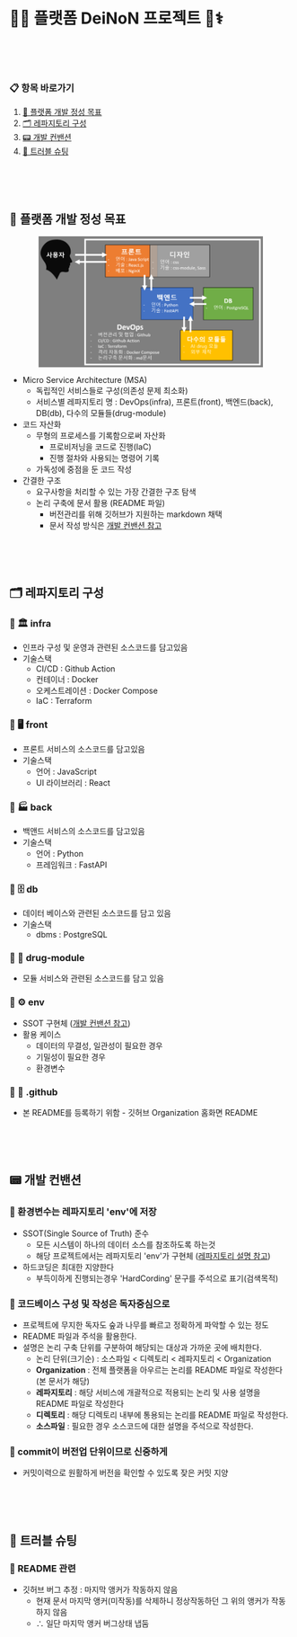 # 🤖🧠 플랫폼 DeiNoN 프로젝트 🧬⚕️

<br><br><br>

### 📋 항목 바로가기

1. [🎯 플랫폼 개발 정성 목표](#-플랫폼-개발-정성-목표)
2. [🗂 레파지토리 구성](#-레파지토리-구성)
3. [📟 개발 컨밴션](#-개발-컨밴션)
4. [🐛 트러블 슈팅](#-트러블-슈팅)

<br><br><br>

## 🎯 플랫폼 개발 정성 목표

<img src="./assets/msa.png" width="400" style="display: block; margin: auto;" />

- Micro Service Architecture (MSA)
    - 독립적인 서비스들로 구성(의존성 문제 최소화)
    - 서비스별 레파지토리 명 : DevOps(infra), 프론트(front), 백엔드(back), DB(db), 다수의 모듈들(drug-module)
- 코드 자산화
    - 무형의 프로세스를 기록함으로써 자산화
        - 프로비저닝을 코드로 진행(IaC)
        - 진행 절차와 사용되는 명령어 기록
    - 가독성에 중점을 둔 코드 작성
- 간결한 구조
    - 요구사항을 처리할 수 있는 가장 간결한 구조 탐색 
    - 논리 구축에 문서 활용 (README 파일)
        - 버전관리를 위해 깃허브가 지원하는 markdown 채택
        - 문서 작성 방식은 [개발 컨밴션 참고](#-코드베이스-구성-및-작성은-독자중심으로)

<br><br><br>

## 🗂 레파지토리 구성

### 🔸 🏛️ infra
- 인프라 구성 및 운영과 관련된 소스코드를 담고있음
- 기술스택
    - CI/CD : Github Action 
    - 컨테이너 : Docker
    - 오케스트레이션 : Docker Compose
    - IaC : Terraform

### 🔸 🖥️ front
- 프론트 서비스의 소스코드를 담고있음
- 기술스택
    - 언어 : JavaScript
    - UI 라이브러리 : React

### 🔸 🏭 back
- 백앤드 서비스의 소스코드를 담고있음
- 기술스택
    - 언어 : Python
    - 프레임워크 : FastAPI

### 🔸 🗄️ db
- 데이터 베이스와 관련된 소스코드를 담고 있음
- 기술스택
  - dbms : PostgreSQL

### 🔸 🔬 drug-module
- 모듈 서비스와 관련된 소스코드를 담고 있음

### 🔸 ⚙️ env
- SSOT 구현체 ([개발 컨밴션 참고](#-환경변수는-레파지토리-'env'에-저장))
- 활용 케이스
    - 데이터의 무결성, 일관성이 필요한 경우
    - 기밀성이 필요한 경우
    - 환경변수
  
### 🔸 🐙 .github  
- 본 README를 등록하기 위함
      - 깃허브 Organization 홈화면 README

<br><br><br>

## 📟 개발 컨밴션

### 🔹 환경변수는 레파지토리 'env'에 저장
- SSOT(Single Source of Truth) 준수
    - 모든 시스템이 하나의 데이터 소스를 참조하도록 하는것
    - 해당 프로젝트에서는 레파지토리 'env'가 구현체 ([레파지토리 설명 참고](#--env))
- 하드코딩은 최대한 지양한다
    - 부득이하게 진행되는경우 'HardCording' 문구를 주석으로 표기(검색목적)

### 🔹 코드베이스 구성 및 작성은 독자중심으로
- 프로젝트에 무지한 독자도 숲과 나무를 빠르고 정확하게 파악할 수 있는 정도
- README 파일과 주석을 활용한다.
- 설명은 논리 구축 단위를 구분하여 해당되는 대상과 가까운 곳에 배치한다.
    - 논리 단위(크기순) : 소스파일 < 디렉토리 < 레파지토리 < Organization
    - **Organization** : 전체 플랫폼을 아우르는 논리를 README 파일로 작성한다(본 문서가 해당)
    - **레파지토리** : 해당 서비스에 개괄적으로 적용되는 논리 및 사용 설명을 README 파일로 작성한다
    - **디렉토리** : 해당 디렉토리 내부에 통용되는 논리를 README 파일로 작성한다.
    - **소스파일** : 필요한 경우 소스코드에 대한 설명을 주석으로 작성한다. 

### 🔹 commit이 버전업 단위이므로 신중하게
- 커밋이력으로 원활하게 버전을 확인할 수 있도록 잦은 커밋 지양

<br><br><br>

## 🐛 트러블 슈팅

### 🔸 README 관련
- 깃허브 버그 추정 : 마지막 앵커가 작동하지 않음
    - 현재 문서 마지막 앵커(미작동)를 삭제하니 정상작동하던 그 위의 앵커가 작동하지 않음
    - ∴ 일단 마지막 앵커 버그상태 냅둠